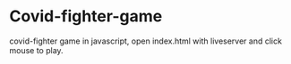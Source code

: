 # Covid-fighter-game
covid-fighter game in javascript, open  index.html with liveserver and click mouse to play.
